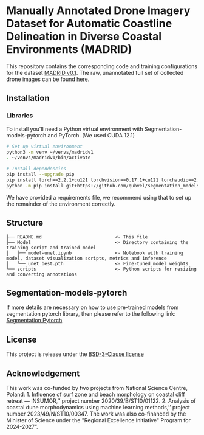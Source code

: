 # Manually Annotated Drone Imagery Dataset for Automatic Coastline Delineation in Diverse Coastal Environments (MADRID)

This repository contains the corresponding code and training configurations for the dataset [MADRID v0.1](https://doi.org/10.5281/zenodo.11237140). The raw, unannotated full set of collected drone images can be found [here](https://doi.org/10.5281/zenodo.11237140).

## Installation

### Libraries

To install you'll need a Python virtual environment with Segmentation-models-pytorch and PyTorch.
(We used CUDA 12.1)

```bash
# Set up virtual environment
python3 -m venv ~/venvs/madridv1
. ~/venvs/madridv1/bin/activate

# Install dependencies
pip install --upgrade pip
pip install torch==2.2.1+cu121 torchvision==0.17.1+cu121 torchaudio==2.2.1+cu121 -f https://download.pytorch.org/whl/torch_stable.html
python -m pip install git+https://github.com/qubvel/segmentation_models.pytorch
```
We have provided a requirements file, we recommend using that to set up the remainder of the environment correctly.

## Structure

```
├── README.md                           <- This file
├── Model                               <- Directory containing the training script and trained model
│   ├── model-unet.ipynb                <- Notebook with training model, dataset visualization scripts, metrics and inference
│   └── unet_best.pth                   <- Fine-tuned model weights
└── scripts                             <- Python scripts for resizing and converting annotations
```

## Segmentation-models-pytorch

If more details are necessary on how to use pre-trained models from segmentation pytorch library, then please refer to the following link: [Segmentation Pytorch](https://github.com/qubvel/segmentation_models.pytorch)

## License

This project is release under the 
[BSD-3-Clause license](https://github.com/DataMadrid/MADRID/blob/main/LICENSE)

## Acknowledgement
This work was co-funded by two projects from National Science Centre, Poland: 1. Influence of surf zone and beach morphology on coastal cliff retreat — INSUMOR,’’ project number 2020/39/B/ST10/01122. 2. Analysis of coastal dune morphodynamics using machine learning methods,’’ project number 2023/49/N/ST10/00347. 
The work was also co-financed by the Minister of Science under the "Regional Excellence Initiative" Program for 2024-2027”.

